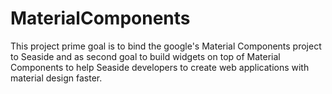 # MaterialComponents
This project prime goal is to bind the google's Material Components project to Seaside and as second goal to build widgets on top of Material Components to help Seaside developers to create web applications with material design faster. 
